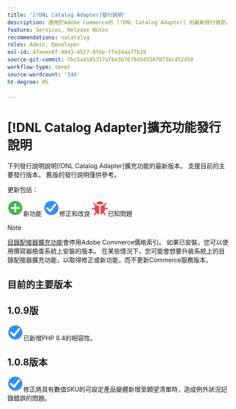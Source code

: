 ```yaml
---
title: '[!DNL Catalog Adapter]發行說明'
description: 適用於Adobe Commerce的 [!DNL Catalog Adapter] 的最新發行資訊。
feature: Services, Release Notes
recommendations: noCatalog
roles: Admin, Developer
exl-id: d7aeee8f-9043-4517-9fde-ffe24aa77b19
source-git-commit: 7bc5a4185317afbe3b767945455070734c452450
workflow-type: tm+mt
source-wordcount: '144'
ht-degree: 0%

---
```


# [!DNL Catalog Adapter]擴充功能發行說明

下列發行說明說明[!DNL Catalog Adapter]擴充功能的最新版本。 支援目前的主要發行版本。 舊版的發行說明僅供參考。

更新包括：

![新](../assets/new.svg)新功能
![修正](../assets/fix.svg)修正和改良
![錯誤](../assets/bug.svg)已知問題


>[!NOTE]
>
>[目錄配接器擴充功能](catalog-adapter.md)會停用Adobe Commerce價格索引。 如果已安裝，您可以使用撰寫器檢查系統上安裝的版本。 在某些情況下，您可能會想要升級系統上的目錄配接器擴充功能，以取得修正或新功能，而不更新Commerce服務版本。

## 目前的主要版本

## 1.0.9版

![修正](../assets/fix.svg)已新增PHP 8.4的相容性。<!--MDEE-941-->

## 1.0.8版本

![修正](../assets/fix.svg)修正將具有數值SKU的可設定產品變體新增至願望清單時，造成例外狀況記錄錯誤的問題。<!--MDEE-876-->
